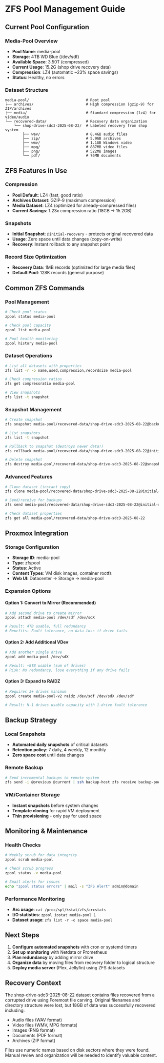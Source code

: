 # ZFS Pool Management Guide

## Current Pool Configuration

### Media-Pool Overview
- **Pool Name**: media-pool
- **Storage**: 4TB WD Blue (/dev/sdf)
- **Available Space**: 3.50T (compressed)
- **Current Usage**: 15.2G (shop drive recovery data)
- **Compression**: LZ4 (automatic ~23% space savings)
- **Status**: Healthy, no errors

### Dataset Structure
```
media-pool/                          # Root pool
├── archives/                        # High compression (gzip-9) for ZIP/archives
├── media/                           # Standard compression (lz4) for video/audio
└── recovered-data/                  # Recovery data organization
    └── shop-drive-sdc3-2025-08-22/  # Labeled recovery from shop system
        ├── wav/                     # 8.4GB audio files
        ├── zip/                     # 5.9GB archives  
        ├── wmv/                     # 1.1GB Windows video
        ├── mpg/                     # 887MB video files
        ├── png/                     # 522MB images
        └── pdf/                     # 76MB documents
```

## ZFS Features in Use

### Compression
- **Pool Default**: LZ4 (fast, good ratio)
- **Archives Dataset**: GZIP-9 (maximum compression)
- **Media Dataset**: LZ4 (optimized for already-compressed files)
- **Current Savings**: 1.23x compression ratio (18GB → 15.2GB)

### Snapshots
- **Initial Snapshot**: `@initial-recovery` - protects original recovered data
- **Usage**: Zero space until data changes (copy-on-write)
- **Recovery**: Instant rollback to any snapshot point

### Record Size Optimization
- **Recovery Data**: 1MB records (optimized for large media files)
- **Default Pool**: 128K records (general purpose)

## Common ZFS Commands

### Pool Management
```bash
# Check pool status
zpool status media-pool

# Check pool capacity
zpool list media-pool

# Pool health monitoring
zpool history media-pool
```

### Dataset Operations
```bash
# List all datasets with properties
zfs list -r -o name,used,compression,recordsize media-pool

# Check compression ratios
zfs get compressratio media-pool

# View snapshots
zfs list -t snapshot
```

### Snapshot Management  
```bash
# Create snapshot
zfs snapshot media-pool/recovered-data/shop-drive-sdc3-2025-08-22@backup-$(date +%Y%m%d)

# List snapshots
zfs list -t snapshot

# Rollback to snapshot (destroys newer data!)
zfs rollback media-pool/recovered-data/shop-drive-sdc3-2025-08-22@initial-recovery

# Delete snapshot
zfs destroy media-pool/recovered-data/shop-drive-sdc3-2025-08-22@snapshot-name
```

### Advanced Features
```bash
# Clone dataset (instant copy)
zfs clone media-pool/recovered-data/shop-drive-sdc3-2025-08-22@initial-recovery media-pool/review-copy

# Send/receive for backups
zfs send media-pool/recovered-data/shop-drive-sdc3-2025-08-22@initial-recovery > backup.zfs

# Check dataset properties
zfs get all media-pool/recovered-data/shop-drive-sdc3-2025-08-22
```

## Proxmox Integration

### Storage Configuration
- **Storage ID**: media-pool
- **Type**: zfspool  
- **Status**: Active
- **Content Types**: VM disk images, container rootfs
- **Web UI**: Datacenter → Storage → media-pool

### Expansion Options

#### Option 1: Convert to Mirror (Recommended)
```bash
# Add second drive to create mirror
zpool attach media-pool /dev/sdf /dev/sdX

# Result: 4TB usable, full redundancy
# Benefits: Fault tolerance, no data loss if drive fails
```

#### Option 2: Add Additional VDev
```bash  
# Add another single drive
zpool add media-pool /dev/sdX

# Result: ~8TB usable (sum of drives)
# Risk: No redundancy, lose everything if any drive fails
```

#### Option 3: Expand to RAIDZ
```bash
# Requires 3+ drives minimum
zpool create media-pool-v2 raidz /dev/sdf /dev/sdX /dev/sdY

# Result: N-1 drives usable capacity with 1-drive fault tolerance
```

## Backup Strategy

### Local Snapshots
- **Automated daily snapshots** of critical datasets
- **Retention policy**: 7 daily, 4 weekly, 12 monthly
- **Zero space cost** until data changes

### Remote Backup
```bash
# Send incremental backups to remote system
zfs send -i @previous @current | ssh backup-host zfs receive backup-pool/media
```

### VM/Container Storage
- **Instant snapshots** before system changes
- **Template cloning** for rapid VM deployment  
- **Thin provisioning** - only pay for used space

## Monitoring & Maintenance

### Health Checks
```bash
# Weekly scrub for data integrity
zpool scrub media-pool

# Check scrub progress
zpool status -v media-pool

# Email alerts for issues
echo "zpool status errors" | mail -s "ZFS Alert" admin@domain
```

### Performance Monitoring
- **Arc usage**: `cat /proc/spl/kstat/zfs/arcstats`
- **I/O statistics**: `zpool iostat media-pool 1`
- **Dataset usage**: `zfs list -r -o space media-pool`

## Next Steps

1. **Configure automated snapshots** with cron or systemd timers
2. **Set up monitoring** with Netdata or Prometheus
3. **Plan redundancy** by adding mirror drive
4. **Organize data** by moving files from recovery folder to logical structure
5. **Deploy media server** (Plex, Jellyfin) using ZFS datasets

## Recovery Context

The shop-drive-sdc3-2025-08-22 dataset contains files recovered from a corrupted drive using Foremost file carving. Original filenames and directory structure were lost, but 18GB of data was successfully recovered including:
- Audio files (WAV format)
- Video files (WMV, MPG formats) 
- Images (PNG format)
- Documents (PDF format)
- Archives (ZIP format)

Files use numeric names based on disk sectors where they were found. Manual review and organization will be needed to identify valuable content.